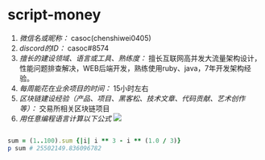 # script-money

1. *微信名或昵称：* casoc(chenshiwei0405)
2. *discord的ID：* casoc#8574
3. *擅长的建设领域、语言或工具、熟练度：* 擅长互联网高并发大流量架构设计，性能问题排查解决，WEB后端开发，熟练使用ruby、java，7年开发架构经验。
4. *每周能花在业余项目的时间：* 15小时左右
5. *区块链建设经验（产品、项目、黑客松、技术文章、代码贡献、艺术创作等）：* 交易所相关区块链项目
6. *用任意编程语言计算以下公式*
![](https://latex.codecogs.com/svg.image?\sum_{n=1}^{100}\left&space;(n^{3}-\sqrt[3]{n}&space;\right&space;))

```ruby

sum = (1..100).sum {|i| i ** 3 - i ** (1.0 / 3)}
p sum # 25502149.836096782
```
